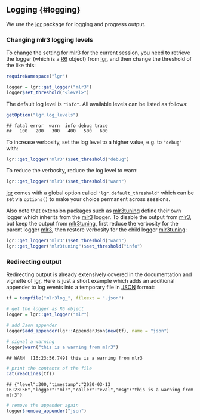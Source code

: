 ## Logging {#logging}

We use the [lgr](https://cran.r-project.org/package=lgr) package for logging and progress output.

### Changing mlr3 logging levels

To change the setting for [mlr3](https://mlr3.mlr-org.com) for the current session, you need to retrieve the logger (which is a [R6](https://cran.r-project.org/package=R6) object) from [lgr](https://cran.r-project.org/package=lgr), and then change the threshold of the like this:


```r
requireNamespace("lgr")

logger = lgr::get_logger("mlr3")
logger$set_threshold("<level>")
```

The default log level is `"info"`.
All available levels can be listed as follows:


```r
getOption("lgr.log_levels")
```

```
## fatal error  warn  info debug trace 
##   100   200   300   400   500   600
```

To increase verbosity, set the log level to a higher value, e.g. to `"debug"` with:

```r
lgr::get_logger("mlr3")$set_threshold("debug")
```

To reduce the verbosity, reduce the log level to warn:


```r
lgr::get_logger("mlr3")$set_threshold("warn")
```

[lgr](https://cran.r-project.org/package=lgr) comes with a global option called `"lgr.default_threshold"` which can be set via `options()` to make your choice permanent across sessions.

Also note that extension packages such as [mlr3tuning](https://mlr3tuning.mlr-org.com) define their own logger which inherits from the [mlr3](https://mlr3.mlr-org.com) logger.
To disable the output from [mlr3](https://mlr3.mlr-org.com), but keep the output from [mlr3tuning](https://mlr3tuning.mlr-org.com), first reduce the verbosity for the parent logger [mlr3](https://mlr3.mlr-org.com), then restore verbosity for the child logger [mlr3tuning](https://mlr3tuning.mlr-org.com):

```r
lgr::get_logger("mlr3")$set_threshold("warn")
lgr::get_logger("mlr3tuning")$set_threshold("info")
```

### Redirecting output

Redirecting output is already extensively covered in the documentation and vignette of [lgr](https://cran.r-project.org/package=lgr).
Here is just a short example which adds an additional appender to log events into a temporary file in [JSON](https://en.wikipedia.org/wiki/JSON) format:

```r
tf = tempfile("mlr3log_", fileext = ".json")

# get the logger as R6 object
logger = lgr::get_logger("mlr")

# add Json appender
logger$add_appender(lgr::AppenderJson$new(tf), name = "json")

# signal a warning
logger$warn("this is a warning from mlr3")
```

```
## WARN  [16:23:56.749] this is a warning from mlr3
```

```r
# print the contents of the file
cat(readLines(tf))
```

```
## {"level":300,"timestamp":"2020-03-13 16:23:56","logger":"mlr","caller":"eval","msg":"this is a warning from mlr3"}
```

```r
# remove the appender again
logger$remove_appender("json")
```
